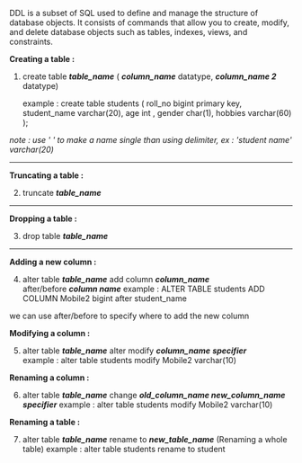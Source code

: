 
DDL is a subset of SQL used to define and manage the structure of database objects. It consists of commands that allow you to create, modify, and delete database objects such as tables, indexes, views, and constraints.

**Creating a table :**

1. create table ***table_name*** ( ***column_name*** datatype, ***column_name 2*** datatype)

    example : create table students (
			roll_no bigint primary key,
            student_name varchar(20),
            age int ,
            gender char(1),
            hobbies varchar(60)
         );

  *note : use ' ' to make a name single than using delimiter, ex : 'student name' varchar(20)*
 
  -------------------------------------------------------------------  
 
**Truncating a table :** 

2. truncate ***table_name***  
-------------------------------------------------------------------

**Dropping a table :** 

3. drop table ***table_name***
-------------------------------------------------------------------

**Adding a new column :** 

4. alter table ***table_name***  add column ***column_name***  
    after/before ***column name***
 example : ALTER TABLE students ADD COLUMN Mobile2 bigint after student_name
 
  we can use after/before to specify where to add the new column 

**Modifying a column :** 

5.  alter table ***table_name*** alter modify ***column_name*** ***specifier***  
	example : alter table students modify Mobile2 varchar(10)


**Renaming a column :** 

6. alter table ***table_name*** change ***old_column_name new_column_name specifier*** 
	example : alter table students modify Mobile2 varchar(10)

**Renaming a table :** 

7. alter table ***table_name*** rename to ***new_table_name*** (Renaming a whole table)
	example : alter table students rename to student

